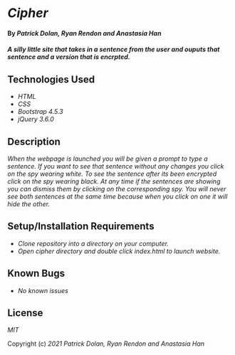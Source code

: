 # _Cipher_

#### By _**Patrick Dolan, Ryan Rendon and Anastasia Han**_

#### _A silly little site that takes in a sentence from the user and ouputs that sentence and a version that is encrpted._

## Technologies Used

* _HTML_
* _CSS_
* _Bootstrap 4.5.3_
* _jQuery 3.6.0_

## Description

_When the webpage is launched you will be given a prompt to type a sentence. If you want to see that sentence without any changes you click on the spy wearing white. To see the sentence after its been encrypted click on the spy wearing black. At any time if the sentences are showing you can dismiss them by clicking on the corresponding spy. You will never see both sentences at the same time because when you click on one it will hide the other._

## Setup/Installation Requirements

* _Clone repository into a directory on your computer._
* _Open cipher directory and double click index.html to launch website._

## Known Bugs

* _No known issues_

## License

_MIT_

Copyright (c) _2021_ _Patrick Dolan, Ryan Rendon and Anastasia Han_